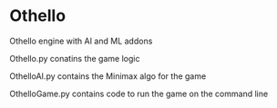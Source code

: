 # Othello
Othello engine with AI and ML addons

Othello.py conatins the game logic

OthelloAI.py contains the Minimax algo for the game

OthelloGame.py contains code to run the game on the command line
